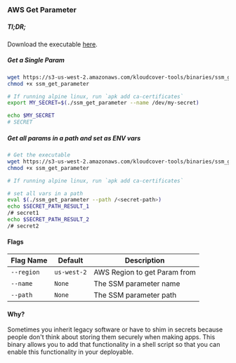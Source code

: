 ### AWS Get Parameter

##### Tl;DR;
Download the executable [here](https://s3-us-west-2.amazonaws.com/kloudcover-tools/binaries/ssm_get_parameter).

##### Get a Single Param

```sh
wget https://s3-us-west-2.amazonaws.com/kloudcover-tools/binaries/ssm_get_parameter
chmod +x ssm_get_parameter

# If running alpine linux, run `apk add ca-certificates`
export MY_SECRET=$(./ssm_get_parameter --name /dev/my-secret)

echo $MY_SECRET
# SECRET
```

##### Get all params in a path and set as ENV vars

```sh
# Get the executable
wget https://s3-us-west-2.amazonaws.com/kloudcover-tools/binaries/ssm_get_parameter
chmod +x ssm_get_parameter

# If running alpine linux, run `apk add ca-certificates`

# set all vars in a path
eval $(./ssm_get_parameter --path /<secret-path>)
echo $SECRET_PATH_RESULT_1
/# secret1
echo $SECRET_PATH_RESULT_2
/# secret2

```

#### Flags
| Flag Name | Default | Description |
| --------- | ------- | ----------- |
| `--region` | `us-west-2` | AWS Region to get Param from |
| `--name`| `None` | The SSM parameter name |
| `--path` | `None` | The SSM parameter path |

#### Why?

Sometimes you inherit legacy software or have to shim in secrets because people don't think about storing them securely when making apps. This binary allows you to add that functionality in a shell script so that you can enable this functionality in your deployable.
